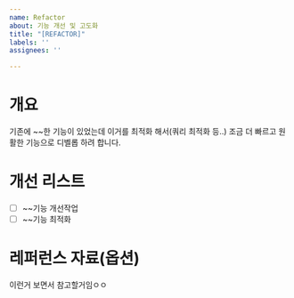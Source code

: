```yaml
---
name: Refactor
about: 기능 개선 및 고도화
title: "[REFACTOR]"
labels: ''
assignees: ''

---
```


# 개요

기존에 ~~한 기능이 있었는데 이거를 최적화 해서(쿼리 최적화 등..) 조금 더 빠르고 원활한 기능으로 디벨롭 하려 합니다.


# 개선 리스트

- [ ] ~~기능 개선작업
- [ ] ~~기능 최적화

# 레퍼런스 자료(옵션)
이런거 보면서 참고할거임ㅇㅇ
